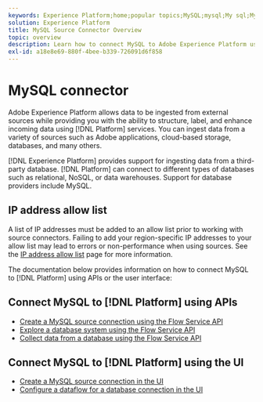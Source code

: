```yaml
---
keywords: Experience Platform;home;popular topics;MySQL;mysql;My sql;My SQL
solution: Experience Platform
title: MySQL Source Connector Overview
topic: overview
description: Learn how to connect MySQL to Adobe Experience Platform using APIs or the user interface.
exl-id: a18e8e69-880f-4bee-b339-726091d6f858
---
```

# MySQL connector

Adobe Experience Platform allows data to be ingested from external sources while providing you with the ability to structure, label, and enhance incoming data using [!DNL Platform] services. You can ingest data from a variety of sources such as Adobe applications, cloud-based storage, databases, and many others.

[!DNL Experience Platform] provides support for ingesting data from a third-party database. [!DNL Platform] can connect to different types of databases such as relational, NoSQL, or data warehouses. Support for database providers include MySQL.

## IP address allow list

A list of IP addresses must be added to an allow list prior to working with source connectors. Failing to add your region-specific IP addresses to your allow list may lead to errors or non-performance when using sources. See the [IP address allow list](../../ip-address-allow-list.md) page for more information.

The documentation below provides information on how to connect MySQL to [!DNL Platform] using APIs or the user interface:

## Connect MySQL to [!DNL Platform] using APIs

- [Create a MySQL source connection using the Flow Service API](../../tutorials/api/create/databases/mysql.md)
- [Explore a database system using the Flow Service API](../../tutorials/api/explore/database-nosql.md)
- [Collect data from a database using the Flow Service API](../../tutorials/api/collect/database-nosql.md)

## Connect MySQL to [!DNL Platform] using the UI

- [Create a MySQL source connection in the UI](../../tutorials/ui/create/databases/mysql.md)
- [Configure a dataflow for a database connection in the UI](../../tutorials/ui/dataflow/databases.md)
